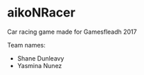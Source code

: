 # aikoNRacer
Car racing game made for Gamesfleadh 2017

Team names:
  - Shane Dunleavy
  - Yasmina Nunez
